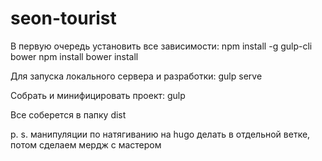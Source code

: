 # seon-tourist

В первую очередь установить все зависимости:
npm install -g gulp-cli bower
npm install
bower install

Для запуска локального сервера и разработки:
gulp serve

Собрать и минифицировать проект:
gulp

Все соберется в папку dist

p. s. манипуляции по натягиванию на hugo делать в отдельной ветке, потом сделаем мердж с мастером
